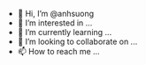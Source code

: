 - 👋 Hi, I’m @anhsuong
- 👀 I’m interested in ...
- 🌱 I’m currently learning ...
- 💞️ I’m looking to collaborate on ...
- 📫 How to reach me ...

<!---
anhsuong/anhsuong is a ✨ special ✨ repository because its `README.md` (this file) appears on your GitHub profile.
You can click the Preview link to take a look at your changes.
--->
